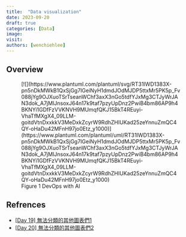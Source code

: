 ```yaml
---
title:  "Data visualization"
date: 2023-09-20
draft: true
categories: [Data]
image: 
visit:
authors: [wenchiehlee]
---
```


## Overview

<figure markdown="span">
[![](https://www.plantuml.com/plantuml/svg/RT31IWD1383X-pn5nDkMWkB1QxSjGg7IGeiNyH1dmdJOdMJDP5ttxMr5PK5p_Fv088jYg9OJXuoTSrTseanWChf3axX3nGo5tdfYJxMg3CTJyWrJAN3dok_A7jMIJnsoxJ64n17k9taf7pzyUpDnz2PwiB4bm86AP9h4BKNYi1GDfFzVVKNVH9MUmqfQKJ15BkT4REuyi-VhaTfMXgX4_09LLM-goitdVtnDxxkkV3MeDxkZcyrW9RdhZHIUKad25zeYnnuZmQC4QY-oHaDu42MFnH97jo0Etz_y1000)](https://www.plantuml.com/plantuml/uml/RT31IWD1383X-pn5nDkMWkB1QxSjGg7IGeiNyH1dmdJOdMJDP5ttxMr5PK5p_Fv088jYg9OJXuoTSrTseanWChf3axX3nGo5tdfYJxMg3CTJyWrJAN3dok_A7jMIJnsoxJ64n17k9taf7pzyUpDnz2PwiB4bm86AP9h4BKNYi1GDfFzVVKNVH9MUmqfQKJ15BkT4REuyi-VhaTfMXgX4_09LLM-goitdVtnDxxkkV3MeDxkZcyrW9RdhZHIUKad25zeYnnuZmQC4QY-oHaDu42MFnH97jo0Etz_y1000)
  <figcaption>Figure 1 DevOps with AI</figcaption>
</figure>

## Refrences
* [[Day 19] 無法分類的其他圖表們1](https://ithelp.ithome.com.tw/articles/10219843)
* [[Day 20] 無法分類的其他圖表們2](https://ithelp.ithome.com.tw/articles/10220440)
